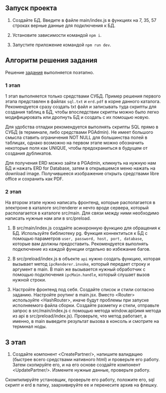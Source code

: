 ## Запуск проекта

1. Создайте БД. Введите в файле main/index.js в функциях на 7, 35, 57 строках верные данные для подключения к БД.

2. Установите зависимости командой `npm i`.

3. Запустите приложение командой `npm run dev`.

## Алгоритм решения задания

Решение [задания](https://github.com/sseezov/demo-docs/blob/main/%D0%A1%D0%BE%D0%BA%D1%80%D0%B0%D1%89%D0%B5%D0%BD%D0%BD%D0%BE%D0%B5%202025%20%D0%97%D0%B0%D0%BB%D0%B0%D0%BD%D0%B8%D0%B5%20%D1%81%20%D0%BF%D1%80%D0%B8%D0%BB%D0%BE%D0%B6%D0%B5%D0%BD%D0%B8%D1%8F%D0%BC%D0%B8.pdf) выполняется поэтапно.

### 1 этап

1 этап выполняется только средствами СУБД. Пример решения первого этапа представлен в файлах `sql.txt` и `erd.pdf` в корне данного каталога. Рекомендуется сразу создать txt файл и записывать туда скрипты для создания таблиц в БД, чтобы впоследствии скрипты можно было легко модифицировать или дропнуть БД и создать с их помощью новую.

Для удобства отладки рекомендуется выполнять скрипты SQL прямо в СУБД (в терминале, либо средствами PGAdmin). Не имеет большого смысла ставить ограничения NOT NULL для большинства полей в таблицах, однако возможно на первом этапе можно обозначить некоторые поля как UNIQUE, чтобы предохраниться в будущем от создания дубликатов.

Для получения ERD можно зайти в PGAdmin, кликнуть на нужную нам БД и нажать ERD for Database, затем в открывшемся меню нажать на download image. Получившееся изображение открыть средствами libre office и сохранить как PDF.

### 2 этап

На втором этапе нужно написать фронтенд, которые располагается в электроне в каталоге src/renderer и нечто вроде сервера, который располагается в каталоге src/main. Для связи между ними необходимо написать нужные нам апи в src/preload.

1. В src/main/index.js создайте асинхронную функцию для обращения к БД. Используйте библиотеку pg. Функция коннектиться к БД с помощью параметров `user, password, host, port, database`, которые вам должны предоставить. Рекомендуется выполнять подключение из каждой функции отдельно во избежание багов. 

2. В src/preload/index.js в объекте `api` нужно создать функцию, которая вызывает метод `ipcRenderer.invoke`, который передает строку и аргумент в main. В main же вызывается нужный обработчик с помощью подключения `ipcMain.handle`, который слушает вызов нужной строки.

3. Настройте фронтенд под себя. Создайте список и стили согласно заданию. Настройте роутинг в main.jsx. Вместо \<Router> используйте \<HashRouter>, иначе будут проблемы при запуске исполняемого файла сборки.
Создайте разметку и стили, отправьте запрос в src/main/index.js с помощью метода window.api(имя метода из api в src/preload/index.js). Проверьте, что метод работает, а именно, в main выведите результат вызова в консоль и смотрите на терминал ноды.

## 3 этап

1. Создайте компонент \<CreatePartner/>, напишите валидацию (быстрее всего средствами нативного html) и проверьте его работу. Затем скопируйте его, и на его основе создайте компонент \<UpdatePartner/>. Измените нужные данные, проверьте работу. 

Скомпилируйте установщик, проверьте его работу, положите его, sql скрипт и erd в папку, заархивируйте ее и перенесите архив на флешку.